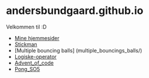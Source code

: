 # andersbundgaard.github.io
Velkommen til :D

- [Mine hjemmesider](website/)
- [Stickman](stickman/)
- [Multiple bouncing balls] (multiple_bouncings_balls/)
- [Logiske-operator](logisk-operator/)
- [Advent_of_code](advent_of_code/)
- [Pong_SO5](pong_so5)
